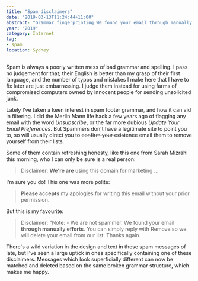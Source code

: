 ```yaml
---
title: "Spam disclaimers"
date: "2019-03-13T11:24:44+11:00"
abstract: "Grammar fingerprinting We found your email through manually efforts."
year: "2019"
category: Internet
tag:
- spam
location: Sydney
---
```

Spam is always a poorly written mess of bad grammar and spelling. I pass no judgement for that; their English is better than my grasp of their first language, and the number of typos and mistakes I make here that I have to fix later are just embarrassing. I judge them instead for using farms of compromised computers owned by innocent people for sending unsolicited junk.

Lately I've taken a keen interest in spam footer grammar, and how it can aid in filtering. I did the Merlin Mann life hack a few years ago of flagging any email with the word *Unsubscribe*, or the far more dubious *Update Your Email Preferences*. But Spammers don't have a legitimate site to point you to, so will usually direct you to <del>confirm your existence</del> email them to remove yourself from their lists.

Some of them contain refreshing honesty, like this one from Sarah Mizrahi this morning, who I can only be sure is a real person:

> Disclaimer: **We're are** using this domain for marketing ...

I'm sure you do! This one was more polite:

> **Please accepts** my apologies for writing this email without your prior permission.

But this is my favourite: 

> Disclaimer: "Note: - We are not spammer. We found your email **through manually efforts**. You can simply reply with Remove so we will delete your email from our list. Thanks again.

There's a wild variation in the design and text in these spam messages of late, but I've seen a large uptick in ones specifically containing one of these disclaimers. Messages which look superficially different can now be matched and deleted based on the same broken grammar structure, which makes me happy.

